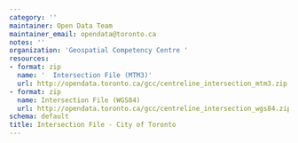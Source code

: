 ```yaml
---
category: ''
maintainer: Open Data Team
maintainer_email: opendata@toronto.ca
notes: ''
organization: 'Geospatial Competency Centre '
resources:
- format: zip
  name: '  Intersection File (MTM3)'
  url: http://opendata.toronto.ca/gcc/centreline_intersection_mtm3.zip
- format: zip
  name: Intersection File (WGS84)
  url: http://opendata.toronto.ca/gcc/centreline_intersection_wgs84.zip
schema: default
title: Intersection File - City of Toronto
---
```

